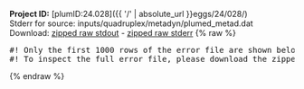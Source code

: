 **Project ID:** [plumID:24.028]({{ '/' | absolute_url }}eggs/24/028/)  
Stderr for source:  inputs/quadruplex/metadyn/plumed_metad.dat   
Download: [zipped raw stdout](plumed_metad.dat.plumed_master.stdout.txt.zip) - [zipped raw stderr](plumed_metad.dat.plumed_master.stderr.txt.zip) 
{% raw %}
<pre>
#! Only the first 1000 rows of the error file are shown below
#! To inspect the full error file, please download the zipped raw stderr file above
</pre>
{% endraw %}
